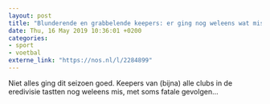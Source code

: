 ```yaml
---
layout: post
title: "Blunderende en grabbelende keepers: er ging nog weleens wat mis dit seizoen"
date: Thu, 16 May 2019 10:36:01 +0200
categories: 
- sport 
- voetbal 
externe_link: "https://nos.nl/l/2284899"
---
```


Niet alles ging dit seizoen goed. Keepers van (bijna) alle clubs in de eredivisie tastten nog weleens mis, met soms fatale gevolgen...
